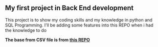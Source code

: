 ## My first project in Back End development 

This project is to show my coding skills and my knowledge in python and SQL Programming. 
I'll be adding some features into this REPO when i had the knowledge to do

<b>The base from CSV file is from <a href="https://github.com/rashida048/Datasets/blob/master/cars.csv">this REPO</a> </b>

<!-- ADD EXPLANATION OF SYSTEM IN THE FUTURE >


